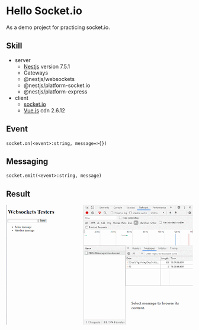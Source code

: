 # Hello Socket.io

As a demo project for practicing socket.io.

## Skill

- server
  - [Nestjs](https://nestjs.com/) version 7.5.1
  - Gateways
  - @nestjs/websockets
  - @nestjs/platform-socket.io
  - @nestjs/platform-express
- client
  - [socket.io](https://socket.io/docs/v3/client-api/)
  - [Vue.js](https://vuejs.org/v2/guide/installation.html) cdn 2.6.12

## Event

```
socket.on(<event>:string, message=>{})
```

## Messaging
```
socket.emit(<event>:string, message)
```

## Result

![](demo/socketio-client.gif)